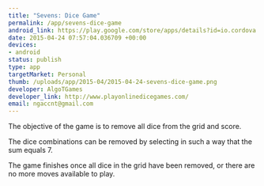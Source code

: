 ```yaml
--- 
title: "Sevens: Dice Game"
permalink: /app/sevens-dice-game
android_link: https://play.google.com/store/apps/details?id=io.cordova.algosevens
date: 2015-04-24 07:57:04.036709 +00:00
devices: 
- android
status: publish
type: app
targetMarket: Personal
thumb: /uploads/app/2015-04/2015-04-24-sevens-dice-game.png
developer: AlgoTGames
developer_link: http://www.playonlinedicegames.com/
email: ngaccnt@gmail.com
---
```


The objective of the game is to remove all dice from the grid and score.

The dice combinations can be removed by selecting in such a way that the sum equals 7. 

The game finishes once all dice in the grid have been removed, or there are no more moves available to play.
